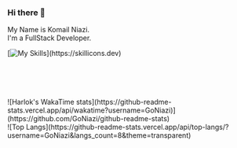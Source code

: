 ### Hi there 👋
My Name is Komail Niazi. <br/>
I'm a FullStack Developer.

<!--
**GoNiazi/GoNiazi** is a ✨ _special_ ✨ repository because its `README.md` (this file) appears on your GitHub profile.

Here are some ideas to get you started:

- 🔭 I’m currently working on ...
- 🌱 I’m currently learning ...
- 👯 I’m looking to collaborate on ...
- 🤔 I’m looking for help with ...
- 💬 Ask me about ...
- 📫 How to reach me: ...
- 😄 Pronouns: ...
- ⚡ Fun fact: ...
-->

[![My Skills](https://skillicons.dev/icons?i=js,ts,react,nextjs,nodejs,express,html,css,firebase,bash,bootstrap,c,cs,cpp,discord,figma,github,git,idea,java,linux,materialui,mongodb,mysql,postman,powershell,regex,tailwind,vercel,vite,vscode,webpack,)](https://skillicons.dev)

<!--<a href="https://app.daily.dev/komailniazi"><img src="https://api.daily.dev/devcards/841462daf6d348f79a854c7a08e84525.png?r=2p6" width="400" alt="komailniazi's Dev Card"/></a>-->
<br/>
<br/>

<br/>
<br/>
![Harlok's WakaTime stats](https://github-readme-stats.vercel.app/api/wakatime?username=GoNiazi)](https://github.com/GoNiazi/github-readme-stats)
<br/>
![Top Langs](https://github-readme-stats.vercel.app/api/top-langs/?username=GoNiazi&langs_count=8&theme=transparent)


